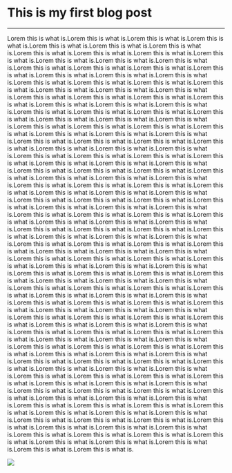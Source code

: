 <!DOCTYPE html>
<html>
<head>
<title>CSS Basics</title>
<link rel="stylesheet" type="text/css" href="style.css2">
<head>
<body>
<div>
<h1>This is my first blog post</h1>
<hr>
<p>Lorem this is what is.Lorem this is what is.Lorem this is what is.Lorem this is what is.Lorem this is what is.Lorem this is what is.Lorem this is what is.Lorem this is what is.Lorem this is what is.Lorem this is what is.Lorem this is what is.Lorem this is what is.Lorem this is what is.Lorem this is what is.Lorem this is what is.Lorem this is what is.Lorem this is what is.Lorem this is what is.Lorem this is what is.Lorem this is what is.Lorem this is what is.Lorem this is what is.Lorem this is what is.Lorem this is what is.Lorem this is what is.Lorem this is what is.Lorem this is what is.Lorem this is what is.Lorem this is what is.Lorem this is what is.Lorem this is what is.Lorem this is what is.Lorem this is what is.Lorem this is what is.Lorem this is what is.Lorem this is what is.Lorem this is what is.Lorem this is what is.Lorem this is what is.Lorem this is what is.Lorem this is what is.Lorem this is what is.Lorem this is what is.Lorem this is what is.Lorem this is what is.Lorem this is what is.Lorem this is what is.Lorem this is what is.Lorem this is what is.Lorem this is what is.Lorem this is what is.Lorem this is what is.Lorem this is what is.Lorem this is what is.Lorem this is what is.Lorem this is what is.Lorem this is what is.Lorem this is what is.Lorem this is what is.Lorem this is what is.Lorem this is what is.Lorem this is what is.Lorem this is what is.Lorem this is what is.Lorem this is what is.Lorem this is what is.Lorem this is what is.Lorem this is what is.Lorem this is what is.Lorem this is what is.Lorem this is what is.Lorem this is what is.Lorem this is what is.Lorem this is what is.Lorem this is what is.Lorem this is what is.Lorem this is what is.Lorem this is what is.Lorem this is what is.Lorem this is what is.Lorem this is what is.Lorem this is what is.Lorem this is what is.Lorem this is what is.Lorem this is what is.Lorem this is what is.Lorem this is what is.Lorem this is what is.Lorem this is what is.Lorem this is what is.Lorem this is what is.Lorem this is what is.Lorem this is what is.Lorem this is what is.Lorem this is what is.Lorem this is what is.Lorem this is what is.Lorem this is what is.Lorem this is what is.Lorem this is what is.Lorem this is what is.Lorem this is what is.Lorem this is what is.Lorem this is what is.Lorem this is what is.Lorem this is what is.Lorem this is what is.Lorem this is what is.Lorem this is what is.Lorem this is what is.Lorem this is what is.Lorem this is what is.Lorem this is what is.Lorem this is what is.Lorem this is what is.Lorem this is what is.Lorem this is what is.Lorem this is what is.Lorem this is what is.Lorem this is what is.Lorem this is what is.Lorem this is what is.Lorem this is what is.Lorem this is what is.Lorem this is what is.Lorem this is what is.Lorem this is what is.Lorem this is what is.Lorem this is what is.Lorem this is what is.Lorem this is what is.Lorem this is what is.Lorem this is what is.Lorem this is what is.Lorem this is what is.Lorem this is what is.Lorem this is what is.Lorem this is what is.Lorem this is what is.Lorem this is what is.Lorem this is what is.Lorem this is what is.Lorem this is what is.Lorem this is what is.Lorem this is what is.Lorem this is what is.Lorem this is what is.Lorem this is what is.Lorem this is what is.Lorem this is what is.Lorem this is what is.Lorem this is what is.Lorem this is what is.Lorem this is what is.Lorem this is what is.Lorem this is what is.Lorem this is what is.Lorem this is what is.Lorem this is what is.Lorem this is what is.Lorem this is what is.Lorem this is what is.Lorem this is what is.Lorem this is what is.Lorem this is what is.Lorem this is what is.Lorem this is what is.Lorem this is what is.Lorem this is what is.Lorem this is what is.Lorem this is what is.Lorem this is what is.Lorem this is what is.Lorem this is what is.Lorem this is what is.Lorem this is what is.Lorem this is what is.Lorem this is what is.Lorem this is what is.Lorem this is what is.Lorem this is what is.Lorem this is what is.Lorem this is what is.Lorem this is what is.Lorem this is what is.Lorem this is what is.Lorem this is what is.Lorem this is what is.Lorem this is what is.Lorem this is what is.Lorem this is what is.Lorem this is what is.Lorem this is what is.Lorem this is what is.Lorem this is what is.Lorem this is what is.Lorem this is what is.Lorem this is what is.
</p>
<img src="https://images.unsplash.com/photo-1625910121613-618305a85ed7?ixid=MnwxMjA3fDB8MHxwaG90by1wYWdlfHx8fGVufDB8fHx8&ixlib=rb-1.2.1&auto=format&fit=crop&w=1234&q=80">

</div>
</body>
</html>
